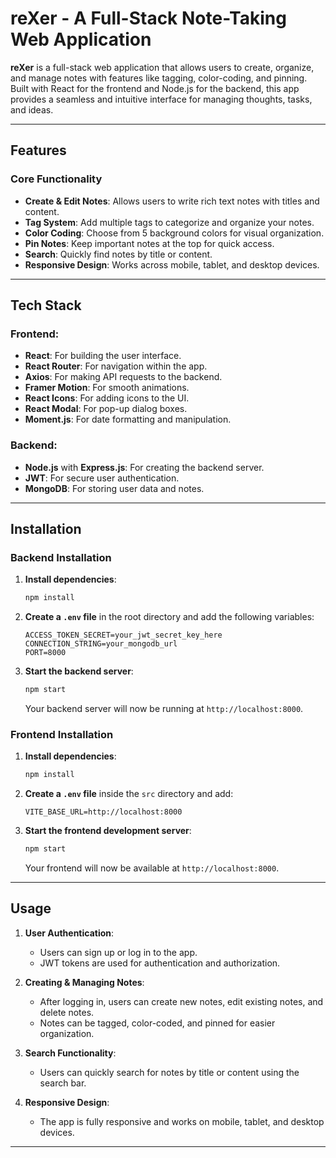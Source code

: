 # reXer - A Full-Stack Note-Taking Web Application

**reXer** is a full-stack web application that allows users to create, organize, and manage notes with features like tagging, color-coding, and pinning. Built with React for the frontend and Node.js for the backend, this app provides a seamless and intuitive interface for managing thoughts, tasks, and ideas.

---

## Features

### Core Functionality
- **Create & Edit Notes**: Allows users to write rich text notes with titles and content.
- **Tag System**: Add multiple tags to categorize and organize your notes.
- **Color Coding**: Choose from 5 background colors for visual organization.
- **Pin Notes**: Keep important notes at the top for quick access.
- **Search**: Quickly find notes by title or content.
- **Responsive Design**: Works across mobile, tablet, and desktop devices.

---

## Tech Stack

### Frontend:
- **React**: For building the user interface.
- **React Router**: For navigation within the app.
- **Axios**: For making API requests to the backend.
- **Framer Motion**: For smooth animations.
- **React Icons**: For adding icons to the UI.
- **React Modal**: For pop-up dialog boxes.
- **Moment.js**: For date formatting and manipulation.

### Backend:
- **Node.js** with **Express.js**: For creating the backend server.
- **JWT**: For secure user authentication.
- **MongoDB**: For storing user data and notes.

---

## Installation

### Backend Installation

1. **Install dependencies**:
    ```bash
    npm install
    ```

2. **Create a `.env` file** in the root directory and add the following variables:
    ```env
    ACCESS_TOKEN_SECRET=your_jwt_secret_key_here
    CONNECTION_STRING=your_mongodb_url
    PORT=8000
    ```

3. **Start the backend server**:
    ```bash
    npm start
    ```

   Your backend server will now be running at `http://localhost:8000`.

### Frontend Installation

1. **Install dependencies**:
    ```bash
    npm install
    ```

2. **Create a `.env` file** inside the `src` directory and add:
    ```env
    VITE_BASE_URL=http://localhost:8000
    ```

3. **Start the frontend development server**:
    ```bash
    npm start
    ```

   Your frontend will now be available at `http://localhost:8000`.

---

## Usage

1. **User Authentication**:
   - Users can sign up or log in to the app.
   - JWT tokens are used for authentication and authorization.

2. **Creating & Managing Notes**:
   - After logging in, users can create new notes, edit existing notes, and delete notes.
   - Notes can be tagged, color-coded, and pinned for easier organization.

3. **Search Functionality**:
   - Users can quickly search for notes by title or content using the search bar.

4. **Responsive Design**:
   - The app is fully responsive and works on mobile, tablet, and desktop devices.

---
